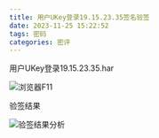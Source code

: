 ```yaml
---
title: 用户UKey登录19.15.23.35签名验签
date: 2023-11-25 15:22:52
tags: 密码
categories: 密评
---
```


用户UKey登录19.15.23.35.har

![浏览器F11](./img/har验签1.png "浏览器F11")

验签结果

![验签结果分析](./img/har验签2.png "验签结果分析")